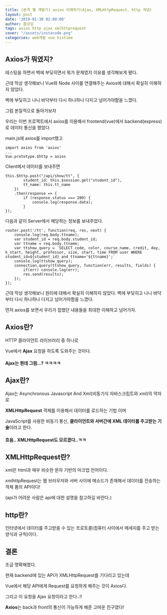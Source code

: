 ```yaml
---
title: (본격 웹 개발기) axios 이해하기(Ajax, XMLHttpRequest, http 개념)
layout: post
date: '2019-01-30 02:00:00'
author: 줌코딩
tags: axios http ajax xmlhttprequest
cover: "/assets/instacode.png"
categories: web개발 vue histime
---
```


## Axios가 뭐였지?

테스팅을 하면서 벽에 부딪히면서 뭐가 문제였지 이유를 생각해보게 됐다.

근데 막상 생각해보니 Vue와 Node 사이를 연결해주는 Axios에 대해서 확실히 이해하지 않았다. 

벽에 부딪히고 나니 바닥부터 다시 하나하나 다지고 넘어가야함을 느꼈다. 

그럼 본질적으로 돌아가보자

우리는 이번 프로젝트에서 axios를 이용해서 frontend(vue)에서 backend(express)로 데이터 통신을 했었다. 

main.js에 axios를 import했고 

    import axios from 'axios'
    ...
    Vue.prototype.$http = axios

Client에서 데이터를 보내주면

    this.$http.post("/api/show/tt", {
            student_id: this.$session.get("student_id"),
            tt_name: this.tt_name
        })
        .then(response => {
            if (response.status === 200) {
                console.log(response.data);
            }
    });

다음과 같이 Server에서 해당하는 정보를 보내주었다.

    router.post('/tt', function(req, res, next) {
        console.log(req.body.ttname);
        var student_id = req.body.student_id;
        var ttname = req.body.ttname;
        var ttshow_query = `SELECT code, color, course_name, credit, day, k_start, height, professor, size, start, time FROM user WHERE student_id=${student_id} and ttname='${ttname}';`
        console.log(ttshow_query);
        connection.query(ttshow_query, function(err, results, fields) {
            if(err) console.log(err);
            res.send(results);
        });
    });

근데 막상 생각해보니 원리에 대해서 확실히 이해하지 않았다. 벽에 부딪히고 나니 바닥부터 다시 하나하나 다지고 넘어가야함을 느꼈다. 

먼저 axios를 보면서 우리가 접했던 내용들을 최대한 이해하고 넘어가자. 


## Axios란?

HTTP 클라이언트 라이브러리 중 하나로

Vue에서 **Ajax** 요청을 하도록 도와주는 것이다.

#### Ajax는 뭔데 그럼...? ㅋㅋㅋㅋ

## Ajax란?

Ajax는 Asynchronous Javascript And Xml(비동기식 자바스크립트와 xml)의 약자로 

**XMLHttpRequest** 객체를 이용해서 데이터를 로드하는 기법 이며 

JavaScript를 사용한 비동기 통신, **클라이언트와 서버간에 XML 데이터를 주고받는 기술**이라고 한다.

#### 흐음.. XMLHttpRequest도 모르겠다..ㅋㅋ

## XMLHttpRequest란?

xml은 html과 매우 비슷한 문자 기반의 마크업 언어이다.

xmlhttpRequest는 웹 브러우저와 서버 사이에 메소드가 존재해서 데이터를 전송하는 객체 폼의 API이다!

(api가 어려운 사람은 api에 대한 설명을 참고하길 바란다.)

## http란?

인터넷에서 데이터를 주고받을 수 있는 프로토콜(컴퓨터 사이에서 메세지를 주고 받는 양식과 규칙)이다.


## 결론

조금 명확해졌다.

현재 backend에 있는 API가 XMLHttpRequest를 기다리고 있는데 

Vue에서 해당 API에게 Request를 요청하게 해주는 것이 Axios다.

그리고 이 요청을 Ajax 요청이라고 한다..!! 

**Axios**는 back과 front의 통신이 가능하게 해준 고마운 친구였다!

